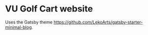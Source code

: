 # VU Golf Cart website

Uses the Gatsby theme https://github.com/LekoArts/gatsby-starter-minimal-blog. 


